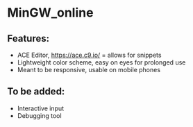 # MinGW_online

## Features:

- ACE Editor, https://ace.c9.io/ = allows for snippets
- Lightweight color scheme, easy on eyes for prolonged use
- Meant to be responsive, usable on mobile phones


## To be added:

- Interactive input
- Debugging tool
